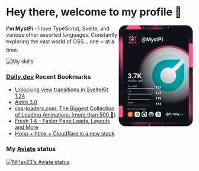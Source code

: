 # Hey there, welcome to my profile 👋

<a href="https://app.daily.dev/MystPi"><img src="https://github.com/MystPi/MystPi/blob/main/devcard.svg" width="200" alt="MystPi's Dev Card" align="right"/></a>

**I'm MystPi** - I love TypeScript, Svelte, and various other assorted languages. Constantly exploring the vast world of OSS... one ⭐ at a time.

![My skills](https://skillicons.dev/icons?i=svelte,ts,js,html,css,raspberrypi,tailwind)

### [Daily.dev](https://daily.dev) Recent Bookmarks
<!-- daily.dev BOOKMARKS:START -->
- [Unlocking view transitions in SvelteKit 1.24](https://app.daily.dev/posts/peT4CtDwQ?utm_source=rss&utm_medium=bookmarks&utm_campaign=Itr6mLfRdMms0HCyePtl9)
- [Astro 3.0](https://app.daily.dev/posts/ZeB8kzxrR?utm_source=rss&utm_medium=bookmarks&utm_campaign=Itr6mLfRdMms0HCyePtl9)
- [css-loaders.com: The Biggest Collection of Loading Animations &lpar;more than 500 🤯&rpar;](https://app.daily.dev/posts/CloDCLi1V?utm_source=rss&utm_medium=bookmarks&utm_campaign=Itr6mLfRdMms0HCyePtl9)
- [Fresh 1.4 – Faster Page Loads, Layouts and More](https://app.daily.dev/posts/GlcrdBFLm?utm_source=rss&utm_medium=bookmarks&utm_campaign=Itr6mLfRdMms0HCyePtl9)
- [Hono + htmx + Cloudflare is a new stack](https://app.daily.dev/posts/kojd1kgao?utm_source=rss&utm_medium=bookmarks&utm_campaign=Itr6mLfRdMms0HCyePtl9)
<!-- daily.dev BOOKMARKS:END -->

### My [Aviate](https://aviate.scratchers.tech) status

<a href="https://aviate.scratchers.tech/api/NFlex23">
  <img
    src="https://aviate.scratchers.tech/api/image/NFlex23?width=500&height=90&dark=true"
    alt="NFlex23's Aviate status"
    style="height: 90px"
  />
</a>
